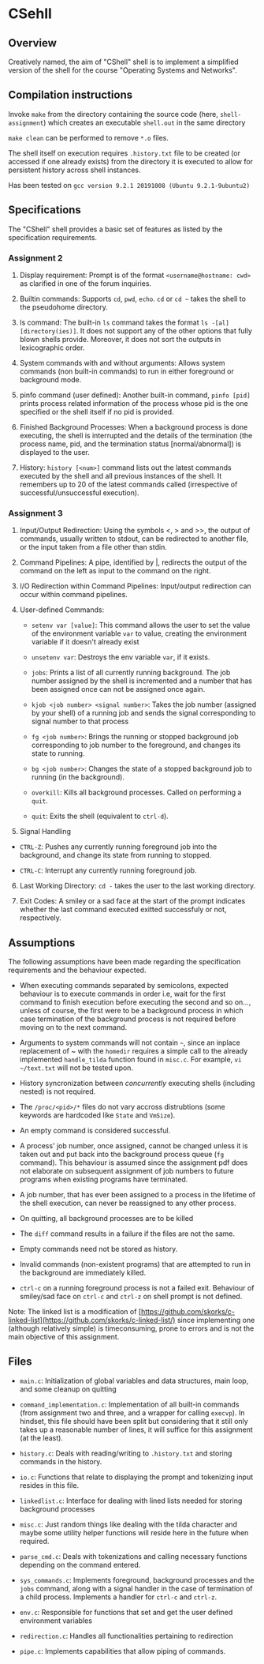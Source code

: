# CSehll

## Overview
Creatively named, the aim of "CShell" shell is to implement a simplified version of the shell for the course "Operating Systems and Networks".

## Compilation instructions
Invoke `make` from the directory containing the source code (here, `shell-assignment`) which creates an executable `shell.out` in the same directory

`make clean` can be performed to remove `*.o` files.

The shell itself on execution requires `.history.txt` file to be created (or accessed if one already exists) from the directory it is executed 
to allow for persistent history across shell instances.

Has been tested on `gcc version 9.2.1 20191008 (Ubuntu 9.2.1-9ubuntu2)`

## Specifications

The "CShell" shell provides a basic set of features as listed by the specification requirements.

### Assignment 2

1. Display requirement: Prompt is of the format `<username@hostname: cwd>` as clarified in one of the forum inquiries.

2. Builtin commands: Supports `cd`, `pwd`, `echo`. `cd` or `cd ~` takes the shell to the pseudohome directory.

3. ls command: The built-in `ls` command takes the format `ls -[al] [directory(ies)]`. It does not support any of the other
options that fully blown shells provide. Moreover, it does not sort the outputs in lexicographic order.

4. System commands with and without arguments: Allows system commands (non built-in commands) to run in either foreground or
background mode. 

5. pinfo command (user defined): Another built-in command, `pinfo [pid]` prints process related information of the process whose pid is the one
specified or the shell itself if no pid is provided.

6. Finished Background Processes: When a background process is done executing, the shell is interrupted and the details of the termination
(the process name, pid, and the termination status [normal/abnormal]) is displayed to the user.

7. History: `history [<num>]` command lists out the latest commands executed by the shell and all previous instances of the shell.
It remembers up to 20 of the latest commands called (irrespective of successful/unsuccessful execution).

### Assignment 3

1. Input/Output Redirection: Using the symbols <, > and >>, the output of commands, usually written to
stdout, can be redirected to another file, or the input taken from a file other
than stdin.

2. Command Pipelines: A pipe, identified by |, redirects the output of the command on the left as
input to the command on the right.

3. I/O Redirection within Command Pipelines: Input/output redirection can occur within command pipelines.

4. User-defined Commands:
    - `setenv var [value]`: This command allows the user to set the value of the
environment variable `var` to value, creating the environment variable if
it doesn't already exist

    - `unsetenv var`: Destroys the env variable `var`, if it exists.

    - `jobs`: Prints a list of all currently running background. The job number assigned by the shell is incremented and
      a number that has been assigned once can not be assigned once again.

    - `kjob <job number> <signal number>`: Takes the job number (assigned by your shell) of a running job and
sends the signal corresponding to signal number to that process

    - `fg <job number>`: Brings the running or stopped background job corresponding to job
number to the foreground, and changes its state to running.

    - `bg <job number>`: Changes the state of a stopped background job to running (in the
background).

    - `overkill`: Kills all background processes. Called on performing a `quit`.

    - `quit`: Exits the shell (equivalent to `ctrl-d`).

5. Signal Handling

- `CTRL-Z`: Pushes any currently running foreground job into the
background, and change its state from running to stopped.

- `CTRL-C`: Interrupt any currently running foreground job.

6. Last Working Directory: `cd -` takes the user to the last working directory.

7. Exit Codes: A smiley or a sad face at the start of the prompt indicates whether
the last command executed exitted successfuly or not, respectively.


## Assumptions

The following assumptions have been made regarding the specification requirements and the
behaviour expected.

- When executing commands separated by semicolons, expected behaviour is to execute commands in 
order i.e, wait for the first command to finish execution before executing the second and so on...,
unless of course, the first were to be a background process in which case termination of the 
background process is not required before moving on to the next command.

- Arguments to system commands will not contain `~`, since an inplace replacement of 
~ with the `homedir` requires a simple call to the already implemented `handle_tilda`
function found in `misc.c`. For example, `vi ~/text.txt` will not be tested upon.

- History syncronization between *concurrently* executing shells (including nested) is not
required.

- The `/proc/<pid>/*` files do not vary accross distrubtions (some keywords are hardcoded
like `State` and `VmSize`).

- An empty command is considered successful.

- A process' job number, once assigned, cannot be changed unless it
is taken out and put back into the background process queue (`fg` command).
This behaviour is assumed since the assignment pdf does not 
elaborate on subsequent assignment of job numbers to future programs
when existing programs have terminated.

- A job number, that has ever been assigned to a process in the 
lifetime of the shell execution, can never be reassigned to any
other process.

- On quitting, all background processes are to be killed

- The `diff` command results in a failure if the files are not
the same.

- Empty commands need not be stored as history.

- Invalid commands (non-existent programs) that are attempted to
run in the background are immediately killed.

- `ctrl-c` on a running foreground process is not a failed exit. Behaviour of 
smiley/sad face on `ctrl-c` and `ctrl-z` on shell prompt is not 
defined.

Note: The linked list is a modification of 
[https://github.com/skorks/c-linked-list](https://github.com/skorks/c-linked-list/)
since implementing one (although relatively simple) is timeconsuming, prone to errors and is not the main objective
of this assignment. 

## Files

- `main.c`: Initialization of global variables and data structures, main loop, and some cleanup on quitting

- `command_implementation.c`: Implementation of all built-in commands (from assignment two and three, and a wrapper for calling `execvp`). 
In hindset, this file should have been split but considering that it
still only takes up a reasonable number of lines, it will suffice for this assignment (at the least).

- `history.c`: Deals with reading/writing to `.history.txt` and storing commands in the history.

- `io.c`: Functions that relate to displaying the prompt and tokenizing input resides in this file.

- `linkedlist.c`: Interface for dealing with lined lists needed for storing background processes

- `misc.c`: Just random things like dealing with the tilda character and maybe some utility helper functions will
reside here in the future when required.

- `parse_cmd.c`: Deals with tokenizations and calling necessary functions depending on the command entered.

- `sys_commands.c`: Implements foreground, background processes and the `jobs` command, along with a signal handler in the case
of termination of a child process. Implements a handler for `ctrl-c` and `ctrl-z`. 

- `env.c`: Responsible for functions that set and get the user defined environment variables

- `redirection.c`: Handles all functionalities pertaining to redirection

- `pipe.c`: Implements capabilities that allow piping of commands.

